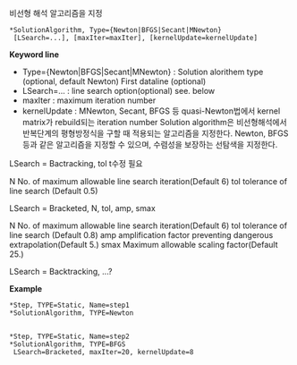 비선형 해석 알고리즘을 지정
```
*SolutionAlgorithm, Type={Newton|BFGS|Secant|MNewton}
 [LSearch=...], [maxIter=maxIter], [kernelUpdate=kernelUpdate]
```

__Keyword line__

- Type={Newton|BFGS|Secant|MNewton} : Solution alorithem type (optional, default Newton)
First dataline (optional)
- LSearch=... : line search option(optional) see. below
- maxIter : maximum iteration number
- kernelUpdate : MNewton, Secant, BFGS 등 quasi-Newton법에서 kernel matrix가 rebuild되는 iteration number
Solution algorithm은 비선형해석에서 반복단계의 평형방정식을 구할 때 적용되는 알고리즘을 지정한다. Newton, BFGS 등과 같은 알고리즘을 지정할 수 있으며, 수렴성을 보장하는 선탐색을 지정한다. 

LSearch = Bactracking, tol  t수정 필요

N
No. of maximum allowable line search iteration(Default 6)
tol
tolerance of line search (Default 0.5)


LSearch = Bracketed, N, tol, amp, smax

N
No. of maximum allowable line search iteration(Default 6)
tol
tolerance of line search (Default 0.8)
amp
amplification factor preventing dangerous extrapolation(Default 5.)
smax
Maximum allowable scaling factor(Default 25.)

LSearch = Backtracking, ...? <experimental>

__Example__
```
*Step, TYPE=Static, Name=step1
*SolutionAlgorithm, TYPE=Newton 


*Step, TYPE=Static, Name=step2
*SolutionAlgorithm, TYPE=BFGS
 LSearch=Bracketed, maxIter=20, kernelUpdate=8
```